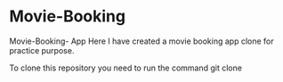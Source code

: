 # Movie-Booking
Movie-Booking- App
Here I have created a movie booking app clone for practice purpose.

To clone this repository you need to run the command git clone 
